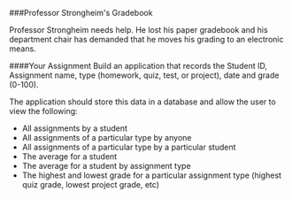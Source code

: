<!--djw:done-->
###Professor Strongheim's Gradebook

Professor Strongheim needs help. He lost his paper gradebook and his department chair has demanded that he moves his grading to an electronic means.

####Your Assignment
Build an application that records the Student ID, Assignment name, type (homework, quiz, test, or project), date and grade (0-100).

The application should store this data in a database and allow the user to view the following:
* All assignments by a student
* All assignments of a particular type by anyone
* All assignments of a particular type by a particular student
* The average for a student
* The average for a student by assignment type
* The highest and lowest grade for a particular assignment type (highest quiz grade, lowest project grade, etc)
 